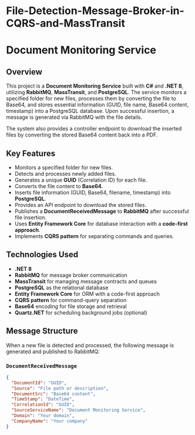 # File-Detection-Message-Broker-in-CQRS-and-MassTransit
# Document Monitoring Service

## Overview

This project is a **Document Monitoring Service** built with **C#** and **.NET 8**, utilizing **RabbitMQ**, **MassTransit**, and **PostgreSQL**. The service monitors a specified folder for new files, processes them by converting the file to Base64, and stores essential information (GUID, file name, Base64 content, timestamp) into a PostgreSQL database. Upon successful insertion, a message is generated via RabbitMQ with the file details.

The system also provides a controller endpoint to download the inserted files by converting the stored Base64 content back into a PDF.

## Key Features

- Monitors a specified folder for new files.
- Detects and processes newly added files.
- Generates a unique **GUID** (Correlation ID) for each file.
- Converts the file content to **Base64**.
- Inserts file information (GUID, Base64, filename, timestamp) into **PostgreSQL**.
- Provides an API endpoint to download the stored files.
- Publishes a **DocumentReceivedMessage** to **RabbitMQ** after successful file insertion.
- Uses **Entity Framework Core** for database interaction with a **code-first approach**.
- Implements **CQRS pattern** for separating commands and queries.

## Technologies Used

- **.NET 8**
- **RabbitMQ** for message broker communication
- **MassTransit** for managing message contracts and queues
- **PostgreSQL** as the relational database
- **Entity Framework Core** for ORM with a code-first approach
- **CQRS pattern** for command-query separation
- **Base64** encoding for file storage and retrieval
- **Quartz.NET** for scheduling background jobs (optional)

## Message Structure

When a new file is detected and processed, the following message is generated and published to RabbitMQ:

### `DocumentReceivedMessage`

```json
{
  "DocumentId": "GUID",
  "Source": "File path or description",
  "DocumentSrc": "Base64 content",
  "TimeStamp": "DateTime",
  "CorrelationId": "GUID",
  "SourceServiceName": "Document Monitoring Service",
  "Domain": "Your domain",
  "CompanyName": "Your company"
}

